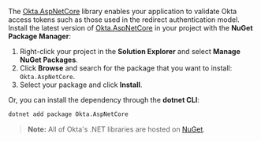 The [Okta.AspNetCore](https://github.com/okta/okta-aspnet) library enables your application to validate Okta access tokens such as those used in the redirect authentication model. Install the latest version of [Okta.AspNetCore](https://www.nuget.org/packages/Okta.AspNetCore) in your project with the **NuGet Package Manager**:

1. Right-click your project in the **Solution Explorer** and select **Manage NuGet Packages**.
1. Click **Browse** and search for the package that you want to install: `Okta.AspNetCore`.
1. Select your package and click **Install**.

Or, you can install the dependency through the **dotnet CLI**:

```bash
dotnet add package Okta.AspNetCore
```

> **Note:** All of Okta's .NET libraries are hosted on [NuGet](https://www.nuget.org/).
